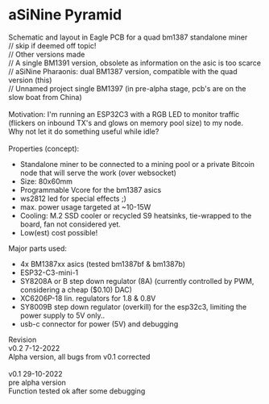 # aSiNine Pyramid<br>
Schematic and layout in Eagle PCB for a quad bm1387 standalone miner<br>
// skip if deemed off topic!<br>
// Other versions made<br>
// A single BM1391 version, obsolete as information on the asic is too scarce<br>
// aSiNine Pharaonis: dual BM1387 version, compatible with the quad version (this)<br>
// Unnamed project single BM1397 (in pre-alpha stage, pcb's are on the slow boat from China)<br>
<br>
Motivation:
I'm running an ESP32C3 with a RGB LED to monitor traffic (flickers on inbound TX's and glows on memory pool size) to my node.<br>
Why not let it do something useful while idle?<br>
<br>
Properties (concept):
- Standalone miner to be connected to a mining pool or a private Bitcoin node that will serve the work (over websocket)
- Size: 80x60mm
- Programmable Vcore for the bm1387 asics
- ws2812 led for special effects ;)
- max. power usage targeted at ~10-15W
- Cooling: M.2 SSD cooler or recycled S9 heatsinks, tie-wrapped to the board, fan not considered yet.
- Low(est) cost possible!

Major parts used:
- 4x BM1387xx asics (tested bm1387bf & bm1387b)
- ESP32-C3-mini-1
- SY8208A or B step down regulator (8A) (currently controlled by PWM, considering a cheap ($0.10) DAC)
- XC6206P-18 lin. regulators for 1.8 & 0.8V
- SY8009B step down regulator (overkill) for the esp32c3, limiting the power supply to 5V only..
- usb-c connector for power (5V) and debugging

Revision<br>
v0.2 7-12-2022<br>
Alpha version, all bugs from v0.1 corrected<br>
<br>
v0.1 29-10-2022<br>
pre alpha version<br>
Function tested ok after some debugging<br>
